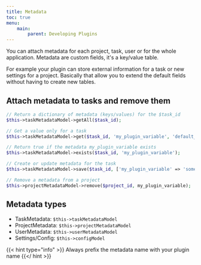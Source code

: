 ```yaml
---
title: Metadata
toc: true
menu:
    main:
        parent: Developing Plugins
---
```


You can attach metadata for each project, task, user or for the whole
application. Metadata are custom fields, it's a key/value table.

For example your plugin can store external information for a task or new
settings for a project. Basically that allow you to extend the default
fields without having to create new tables.

Attach metadata to tasks and remove them
----------------------------------------

```php
// Return a dictionary of metadata (keys/values) for the $task_id
$this->taskMetadataModel->getAll($task_id);

// Get a value only for a task
$this->taskMetadataModel->get($task_id, 'my_plugin_variable', 'default_value');

// Return true if the metadata my_plugin_variable exists
$this->taskMetadataModel->exists($task_id, 'my_plugin_variable');

// Create or update metadata for the task
$this->taskMetadataModel->save($task_id, ['my_plugin_variable' => 'something']);

// Remove a metadata from a project
$this->projectMetadataModel->remove($project_id, my_plugin_variable);
```

Metadata types
--------------

- TaskMetadata: `$this->taskMetadataModel`
- ProjectMetadata: `$this->projectMetadataModel`
- UserMetadata: `$this->userMetadataModel`
- Settings/Config: `$this->configModel`

{{< hint type="info" >}}
Always prefix the metadata name with your plugin name
{{</ hint >}}
